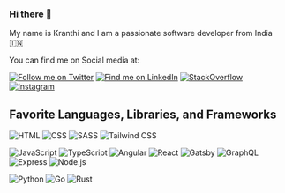 ### Hi there 👋

My name is Kranthi and I am a passionate software developer from India 🇮🇳

You can find me on Social media at:

<a href="https://twitter.com/krantlak" target="_blank">![Follow me on Twitter](https://img.shields.io/twitter/follow/krantlak?color=%234aa1eb&label=Follow%20Me&logo=twitter&logoColor=%234aa1eb&style=for-the-badge)</a> <a href="https://www.linkedin.com/in/kranthilakum" target="_blank">![Find me on LinkedIn](https://img.shields.io/badge/linkedin-%230077B5.svg?&style=for-the-badge&logo=linkedin&logoColor=white)</a> <a href="https://stackoverflow.com/users/1509209/kranthilakum" target="_blank">![StackOverflow](https://img.shields.io/badge/stack%20overflow-FE7A16?logo=stack-overflow&logoColor=white&style=for-the-badge)</a> <a href="https://www.instagram.com/krantlak/?hl=en" target="_blank">![Instagram](https://img.shields.io/badge/instagram-E4405F?logo=instagram&logoColor=white&style=for-the-badge)</a>

## Favorite Languages, Libraries, and Frameworks

![HTML](https://img.shields.io/badge/html5-%23CC342D.svg?&style=for-the-badge&logo=html5&logoColor=white) ![CSS](https://img.shields.io/badge/css3-%231572B6.svg?&style=for-the-badge&logo=css3&logoColor=white) ![SASS](https://img.shields.io/badge/sass%20-%23CC6699.svg?&style=for-the-badge&logo=sass&logoColor=white) ![Tailwind CSS](https://img.shields.io/badge/tailwindcss%20-%2338B2AC.svg?&style=for-the-badge&logo=tailwind-css&logoColor=white)

![JavaScript](https://img.shields.io/badge/javascript-%23F7DF1E.svg?&style=for-the-badge&logo=javascript&logoColor=black) ![TypeScript](https://img.shields.io/badge/typescript-%233178C6.svg?&style=for-the-badge&logo=typescript&logoColor=white) ![Angular](https://img.shields.io/badge/angular%20-%23DD0031.svg?&style=for-the-badge&logo=angular&logoColor=white) ![React](https://img.shields.io/badge/react%20-%2320232a.svg?&style=for-the-badge&logo=react&logoColor=%2361DAFB) ![Gatsby](https://img.shields.io/badge/gatsby%20-663399.svg?&style=for-the-badge&logo=gatsby&logoColor=white) ![GraphQL](https://img.shields.io/badge/graphql%20-%23E10098.svg?&style=for-the-badge&logo=graphql&logoColor=white) ![Express](https://img.shields.io/badge/express.js%20-%23404d59.svg?&style=for-the-badge) ![Node.js](https://img.shields.io/badge/node.js%20-%23339933.svg?&style=for-the-badge&logo=node.js&logoColor=white)

![Python](https://img.shields.io/badge/python-%233776AB.svg?&style=for-the-badge&logo=python&logoColor=white) ![Go](https://img.shields.io/badge/go-%2300ADD8.svg?&style=for-the-badge&logo=go&logoColor=white) ![Rust](https://img.shields.io/badge/rust-%23000000.svg?&style=for-the-badge&logo=rust&logoColor=white) 

<!--
**kranthilakum/kranthilakum** is a ✨ _special_ ✨ repository because its `README.md` (this file) appears on your GitHub profile.

Here are some ideas to get you started:

- 🔭 I’m currently working on ...
- 🌱 I’m currently learning ...
- 👯 I’m looking to collaborate on ...
- 🤔 I’m looking for help with ...
- 💬 Ask me about ...
- 📫 How to reach me: ...
- 😄 Pronouns: ...
- ⚡ Fun fact: ...
-->



